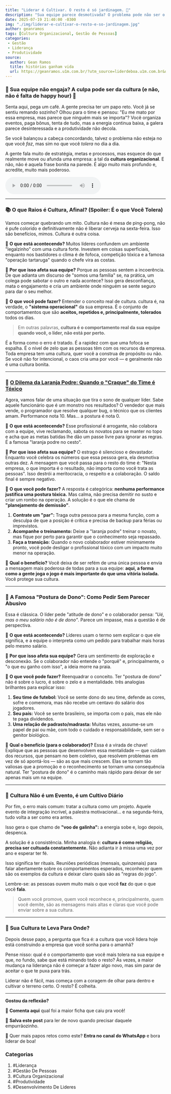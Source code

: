 ```yaml
---
title: "Liderar é Cultivar. O resto é só jardinagem. 🌱"
description: "Sua equipe parece desmotivada? O problema pode não ser o salário, mas a cultura que você tolera. Um papo reto sobre o que realmente engaja um time e gera resultado?"
date: 2025-07-19 21:40:00 -0300
img: "./img/liderar-e-cultivar-o-resto-e-so-jardinagem.jpg"
author: geanramos
tags: [Cultura Organizacional, Gestão de Pessoas]
categories:
 - Gestão
 - Liderança
 - Produtividade
source:
  author: Gean Ramos
  title: histórias ganham vida
  url: https://geanramos.u1m.com.br/?utm_source=liderdeboa.u1m.com.br&utm_medium=referral&utm_campaign=redirect
---
```

   
### 🎯 Sua equipe não engaja? A culpa pode ser da cultura (e não, não é falta de happy hour) 🍻

Senta aqui, pega um café. A gente precisa ter um papo reto. Você já se sentiu remando sozinho? Olhou para o time e pensou: "Eu me mato por essa empresa, mas parece que ninguém mais se importa"? Você organiza eventos, paga bônus, tenta de tudo, mas a energia continua baixa, a galera parece desinteressada e a produtividade não decola.

Se você balançou a cabeça concordando, talvez o problema não esteja no que você *faz*, mas sim no que você *tolera* no dia a dia.

A gente fala muito de estratégia, metas e processos, mas esquece do que realmente move ou afunda uma empresa: a tal da **cultura organizacional**. E não, não é aquela frase bonita na parede. É algo muito mais profundo e, acredite, muito mais poderoso.

<audio id="player-audio" controls="">
<source src="./audio/liderar-e-cultivar-o-resto-e-so-jardinagem.mp3" type="audio/mpeg" />
</audio>

---

### 📚 **O que Raios é Cultura, Afinal? (Spoiler: É o que Você Tolera)**

Vamos começar quebrando um mito. Cultura não é mesa de ping-pong, não é pufe colorido e definitivamente não é liberar cerveja na sexta-feira. Isso são benefícios, mimos. Cultura é outra coisa.

🛑 **O que está acontecendo?**
Muitos líderes confundem um ambiente "legalzinho" com uma cultura forte. Investem em coisas superficiais, enquanto nos bastidores o clima é de fofoca, competição tóxica e a famosa "operação tartaruga" quando o chefe vira as costas.

💬 **Por que isso afeta sua equipe?**
Porque as pessoas sentem a incoerência. De que adianta um discurso de "somos uma família" se, na prática, um colega pode sabotar o outro e nada acontece? Isso gera desconfiança, mata o engajamento e cria um ambiente onde ninguém se sente seguro para dar o seu melhor.

🧠 **O que você pode fazer?**
Entender o conceito real de cultura. cultura é, na verdade, o **"sistema operacional"** da sua empresa. É o conjunto de comportamentos que são **aceitos, repetidos e, principalmente, tolerados** todos os dias.

> Em outras palavras, **cultura é o comportamento real da sua equipe quando você, o líder, não está por perto.**

É a forma como o erro é tratado. É a rapidez com que uma fofoca se espalha. É o nível de zelo que as pessoas têm com os recursos da empresa. Toda empresa tem uma cultura, quer você a construa de propósito ou não. Se você não for intencional, o caos cria uma por você — e geralmente não é uma cultura bonita.

---

### 🍊 **[O Dilema da Laranja Podre: Quando o "Craque" do Time é Tóxico](./a-laranja-podre.html)**

Agora, vamos falar de uma situação que tira o sono de qualquer líder. Sabe aquele funcionário que é um monstro nos resultados? O vendedor que mais vende, o programador que resolve qualquer bug, o técnico que os clientes amam. Performance nota 10. Mas... a postura é nota 0.

🛑 **O que está acontecendo?**
Esse profissional é arrogante, não colabora com a equipe, vive reclamando, sabota os novatos para se manter no topo e acha que as metas batidas lhe dão um passe livre para ignorar as regras. É a famosa "laranja podre no cesto".

💬 **Por que isso afeta sua equipe?**
O estrago é silencioso e devastador. Enquanto você celebra os números que essa pessoa gera, ela desmotiva outras dez. A mensagem que você passa para o resto do time é: "Nesta empresa, o que importa é o resultado, não importa como você trata as pessoas". Isso destrói a meritocracia, o respeito e a colaboração. O saldo final é sempre negativo.

🧠 **O que você pode fazer?**
A resposta é categórica: **nenhuma performance justifica uma postura tóxica.** Mas calma, não precisa demitir no susto e criar um rombo na operação. A solução é o que ele chama de **"planejamento de demissão"**.

1.  **Contrate um "par":** Traga outra pessoa para a mesma função, com a desculpa de que a posição é crítica e precisa de backup para férias ou imprevistos.
2.  **Acompanhe o treinamento:** Deixe a "laranja podre" treinar o novato, mas fique por perto para garantir que o conhecimento seja repassado.
3.  **Faça a transição:** Quando o novo colaborador estiver minimamente pronto, você pode desligar o profissional tóxico com um impacto muito menor na operação.

🚀 **Qual o benefício?**
Você deixa de ser refém de uma única pessoa e envia a mensagem mais poderosa de todas para a sua equipe: **aqui, a forma como a gente joga o jogo é mais importante do que uma vitória isolada.** Você protege sua cultura.

---

### 👕 **A Famosa "Postura de Dono": Como Pedir Sem Parecer Abusivo**

Essa é clássica. O líder pede "atitude de dono" e o colaborador pensa: *"Ué, mas o meu salário não é de dono"*. Parece um impasse, mas a questão é de perspectiva.

🛑 **O que está acontecendo?**
Líderes usam o termo sem explicar o que ele significa, e a equipe o interpreta como um pedido para trabalhar mais horas pelo mesmo salário.

💬 **Por que isso afeta sua equipe?**
Gera um sentimento de exploração e desconexão. Se o colaborador não entende o "porquê" e, principalmente, o "o que eu ganho com isso", a ideia morre na praia.

🧠 **O que você pode fazer?**
Reenquadrar o conceito. Ter "postura de dono" não é sobre o lucro, é sobre o zelo e a mentalidade. três analogias brilhantes para explicar isso:

1.  **Seu time de futebol:** Você se sente dono do seu time, defende as cores, sofre e comemora, mas não recebe um centavo do salário dos jogadores.
2.  **Seu país:** Você se sente brasileiro, se importa com o país, mas ele não te paga dividendos.
3.  **Uma relação de padrasto/madrasta:** Muitas vezes, assume-se um papel de pai ou mãe, com todo o cuidado e responsabilidade, sem ser o genitor biológico.

🚀 **Qual o benefício (para o colaborador)?**
Essa é a virada de chave! Explique que as pessoas que desenvolvem essa mentalidade — que cuidam dos recursos, que pensam no bem coletivo, que resolvem problemas em vez de só apontá-los — são as que mais crescem. Elas se tornam tão valiosas que a promoção e o reconhecimento se tornam uma consequência natural. Ter "postura de dono" é o caminho mais rápido para deixar de ser apenas mais um na equipe.

---

### 🌱 **Cultura Não é um Evento, é um Cultivo Diário**

Por fim, o erro mais comum: tratar a cultura como um projeto. Aquele evento de integração incrível, a palestra motivacional... e na segunda-feira, tudo volta a ser como era antes.

Isso gera o que chamo de **"voo de galinha":** a energia sobe e, logo depois, despenca.

A solução é a consistência. Minha analogia é: **cultura é como religião, precisa ser cultuada constantemente.** Não adianta ir à missa uma vez por ano e esperar ter fé.

Isso significa ter rituais. Reuniões periódicas (mensais, quinzenais) para falar abertamente sobre os comportamentos esperados, reconhecer quem são os exemplos da cultura e deixar claro quais são as "regras do jogo".

Lembre-se: as pessoas ouvem muito mais o que você **faz** do que o que você **fala**.

> Quem você promove, quem você reconhece e, principalmente, quem você demite, são as mensagens mais altas e claras que você pode enviar sobre a sua cultura.

---

### 🧭 **Sua Cultura te Leva Para Onde?**

Depois desse papo, a pergunta que fica é: a cultura que você lidera hoje está construindo a empresa que você sonha para o amanhã?

Pense nisso: qual é o comportamento que você mais tolera na sua equipe e que, no fundo, sabe que está minando todo o resto? Às vezes, a maior mudança na liderança não é começar a fazer algo novo, mas sim parar de aceitar o que te puxa para trás.

Liderar não é fácil, mas começa com a coragem de olhar para dentro e cultivar o terreno certo. O resto? É colheita.

---

**Gostou da reflexão?**

💬 **Comenta aqui** qual foi a maior ficha que caiu pra você!

💾 **Salva este post** para ler de novo quando precisar daquele empurrãozinho.

📲 Quer mais papos retos como este? **Entra no canal do WhatsApp** e bora liderar de boa!


### **Categorias**

1.  #Liderança
2.  #Gestão De Pessoas
3.  #Cultura Organizacional
4.  #Produtividade
5.  #Desenvolvimento De Lideres
